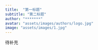 ```yaml
---
title:  "第一标题"
subtitle: "第二标题"
author: "*******"
avatar: "assets/images/authors/logo.jpg"
image: "assets/images/1.jpg"
---
```


待补充

